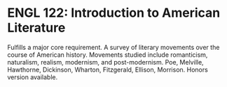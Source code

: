 # ENGL 122: Introduction to American Literature

Fulfills a major core requirement. A survey of literary movements over the course of American history. Movements studied include romanticism, naturalism, realism, modernism, and post-modernism. Poe, Melville, Hawthorne, Dickinson, Wharton, Fitzgerald, Ellison, Morrison. Honors version available.